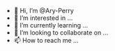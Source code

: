 - 👋 Hi, I’m @Ary-Perry
- 👀 I’m interested in ...
- 🌱 I’m currently learning ...
- 💞️ I’m looking to collaborate on ...
- 📫 How to reach me ...

<!---
Ary-Perry/Ary-Perry is a ✨ special ✨ repository because its `README.md` (this file) appears on your GitHub profile.
You can click the Preview link to take a look at your changes.
--->

